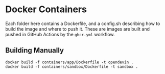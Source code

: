 # Docker Containers
Each folder here contains a Dockerfile, and a config.sh describing how to build
the image and where to push it. These are images are built and pushed in GitHub Actions
by the `ghcr.yml` workflow.

## Building Manually

```
docker build -f containers/app/Dockerfile -t opendevin .
docker build -f containers/sandbox/Dockerfile -t sandbox .
```
